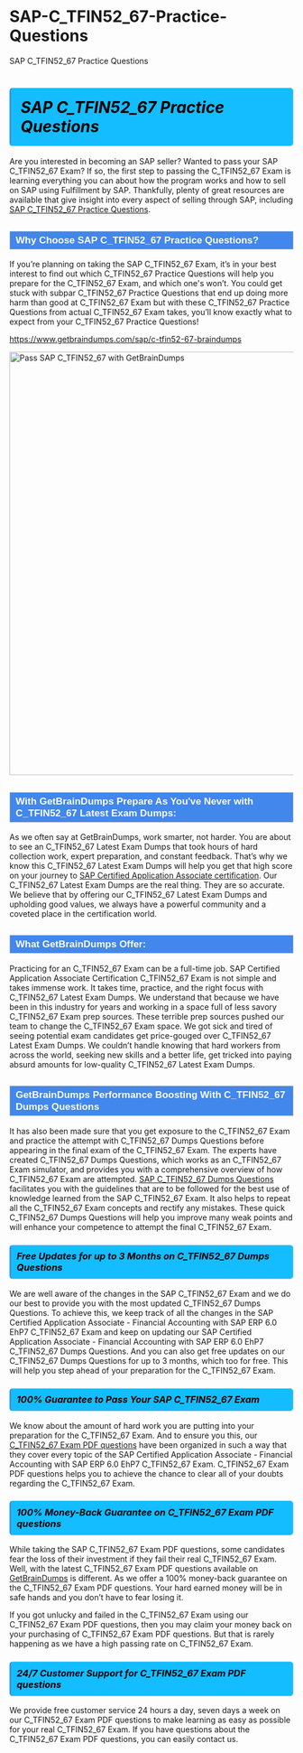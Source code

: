 # SAP-C_TFIN52_67-Practice-Questions
SAP C_TFIN52_67 Practice Questions
<h1><strong><span style="display: block; color: #000000; background: #14BDFF; border: 0.5px solid #AED6F1; border-left: 3px solid #3498DB; padding: .6em; border-radius: 6px;">                     <em>SAP C_TFIN52_67 <span class="exam_variation">Practice Questions</span> </em>                </span></strong>            </h1>                        <p>Are you interested in becoming an SAP seller? Wanted to pass your SAP C_TFIN52_67 Exam? If so, the first step to passing the C_TFIN52_67 Exam is             learning everything you can about how the program works and how to sell on SAP using Fulfillment by SAP. Thankfully, plenty of great resources             are available that give insight into every aspect of selling through SAP, including <a href="https://www.getbraindumps.com/sap/c-tfin52-67-braindumps">SAP C_TFIN52_67 <span class="exam_variation">Practice Questions</span></a>.</p>                        <h2 style="background: #4287ec; border: 1px solid #cccccc; padding: 5px 10px;">                <span style="color: #ffffff;">                    <span style="font-size: 11pt;">                        <span style="line-height: normal;">                            <span style="font-family: Calibri,sans-serif;">                                <strong>                                    <span style="font-size: 13.0pt;">Why Choose SAP C_TFIN52_67 <span class="exam_variation">Practice Questions</span>?</span>                                </strong>                            </span>                        </span>                    </span>                </span>            </h2>                        <p>If you’re planning on taking the SAP C_TFIN52_67 Exam, it’s in your best interest to find out which C_TFIN52_67 <span class="exam_variation">Practice Questions</span> will help you prepare for the C_TFIN52_67 Exam,             and which one's won’t. You could get stuck with subpar C_TFIN52_67 <span class="exam_variation">Practice Questions</span> that end up doing more harm than good at C_TFIN52_67 Exam but with these C_TFIN52_67 <span class="exam_variation">Practice Questions</span>             from actual C_TFIN52_67 Exam takes, you’ll know exactly what to expect from your C_TFIN52_67 <span class="exam_variation">Practice Questions</span>!</p>                                    <p><a href="https://www.getbraindumps.com/sap/c-tfin52-67-braindumps">https://www.getbraindumps.com/sap/c-tfin52-67-braindumps</a></p>                        <p><a href="https://www.getbraindumps.com/"><img src="https://www.getbraindumps.com/images/get-updated-exam-questions-with-discount-getbraindumps.jpg" class="postImage" alt="Pass SAP C_TFIN52_67 with GetBrainDumps" width="750"></a></p>                                        <h2 style="background: #4287ec; border: 1px solid #cccccc; padding: 5px 10px;">                <span style="color: #ffffff;">                    <span style="font-size: 11pt;">                        <span style="line-height: normal;">                            <span style="font-family: Calibri,sans-serif;">                                <strong>                                    <span style="font-size: 13.0pt;">With GetBrainDumps Prepare As You've Never with C_TFIN52_67 <span class="exam_variation2">Latest Exam Dumps</span>:</span>                                </strong>                            </span>                        </span>                    </span>                </span>            </h2>                        <p>As we often say at GetBrainDumps, work smarter, not harder. You are about to see an C_TFIN52_67 <span class="exam_variation2">Latest Exam Dumps</span> that took hours of hard collection work,             expert preparation, and constant feedback. That’s why we know this C_TFIN52_67 <span class="exam_variation2">Latest Exam Dumps</span> will help you get that high score on your journey to             <a href="https://www.getbraindumps.com/sap/sap-certified-application-associate-braindumps.html">SAP Certified Application Associate certification</a>. Our C_TFIN52_67 <span class="exam_variation2">Latest Exam Dumps</span> are the real thing. They are so accurate. We believe that by offering             our C_TFIN52_67 <span class="exam_variation2">Latest Exam Dumps</span> and upholding good values, we always have a powerful community and a coveted place in the certification world.</p>                        <h2 style="background: #4287ec; border: 1px solid #cccccc; padding: 5px 10px;">                <span style="color: #ffffff;">                    <span style="font-size: 11pt;">                        <span style="line-height: normal;">                            <span style="font-family: Calibri,sans-serif;">                                <strong>                                    <span style="font-size: 13.0pt;">What GetBrainDumps Offer:</span>                                </strong>                            </span>                        </span>                    </span>                </span>            </h2>                        <p>Practicing for an C_TFIN52_67 Exam can be a full-time job. SAP Certified Application Associate Certification C_TFIN52_67 Exam is not simple and takes immense work.             It takes time, practice, and the right focus with C_TFIN52_67 <span class="exam_variation2">Latest Exam Dumps</span>. We understand that because we have been in this industry for years and working in a             space full of less savory C_TFIN52_67 Exam prep sources. These terrible prep sources pushed our team to change the C_TFIN52_67 Exam space. We got sick and             tired of seeing potential exam candidates get price-gouged over C_TFIN52_67 <span class="exam_variation2">Latest Exam Dumps</span>. We couldn’t handle knowing that hard workers from across the world,             seeking new skills and a better life, get tricked into paying absurd amounts for low-quality C_TFIN52_67 <span class="exam_variation2">Latest Exam Dumps</span>.</p>                        <h2 style="background: #4287ec; border: 1px solid #cccccc; padding: 5px 10px;">                <span style="color: #ffffff;">                    <span style="font-size: 11pt;">                        <span style="line-height: normal;">                            <span style="font-family: Calibri,sans-serif;">                                <strong>                                    <span style="font-size: 13.0pt;">GetBrainDumps Performance Boosting With C_TFIN52_67 <span class="exam_variation3">Dumps Questions</span></span>                                </strong>                            </span>                        </span>                    </span>                </span>            </h2>                        <p>It has also been made sure that you get exposure to the C_TFIN52_67 Exam and practice the attempt with C_TFIN52_67 <span class="exam_variation3">Dumps Questions</span> before appearing in             the final exam of the C_TFIN52_67 Exam. The experts have created C_TFIN52_67 <span class="exam_variation3">Dumps Questions</span>, which works as an C_TFIN52_67 Exam simulator, and provides you with             a comprehensive overview of how C_TFIN52_67 Exam are attempted. <a href="https://www.getbraindumps.com/sap-braindumps.html">SAP C_TFIN52_67 <span class="exam_variation3">Dumps Questions</span></a> facilitates you with the guidelines that are to be followed             for the best use of knowledge learned from the SAP C_TFIN52_67 Exam. It also helps to repeat all the C_TFIN52_67 Exam concepts and rectify any mistakes.             These quick C_TFIN52_67 <span class="exam_variation3">Dumps Questions</span> will help you improve many weak points and will enhance your competence to attempt the final C_TFIN52_67 Exam.</p>                        <h3>                <strong>                    <span style="display: block; color: #000000; background: #14BDFF; border: 0.5px solid #AED6F1; border-left: 3px solid #3498DB; padding: .6em; border-radius: 6px;">                        <em>Free Updates for up to 3 Months on C_TFIN52_67 <span class="exam_variation3">Dumps Questions</span></em>                    </span>                </strong>            </h3>                        <p>We are well aware of the changes in the SAP C_TFIN52_67 Exam and we do our best to provide you with the most updated C_TFIN52_67 <span class="exam_variation3">Dumps Questions</span>.             To achieve this, we keep track of all the changes in the SAP Certified Application Associate - Financial Accounting with SAP ERP 6.0 EhP7 C_TFIN52_67 Exam and keep on updating our             SAP Certified Application Associate - Financial Accounting with SAP ERP 6.0 EhP7 C_TFIN52_67 <span class="exam_variation3">Dumps Questions</span>. And you can also get free updates on our C_TFIN52_67 <span class="exam_variation3">Dumps Questions</span> for up to 3 months,             which too for free. This will help you step ahead of your preparation for the C_TFIN52_67 Exam.</p>                        <h3>                <strong>                    <span style="display: block; color: #000000; background: #14BDFF; border: 0.5px solid #AED6F1; border-left: 3px solid #3498DB; padding: .6em; border-radius: 6px;">                        <em>100% Guarantee to Pass Your SAP C_TFIN52_67 Exam</em>                    </span>                </strong>            </h3>                        <p>We know about the amount of hard work you are putting into your preparation for the C_TFIN52_67 Exam. And to ensure you this, our <a href="https://www.getbraindumps.com/sap/c-tfin52-67-braindumps">C_TFIN52_67 <span class="exam_variation4">Exam PDF questions</span></a>             have been organized in such a way that they cover every topic of the SAP Certified Application Associate - Financial Accounting with SAP ERP 6.0 EhP7 C_TFIN52_67 Exam. C_TFIN52_67 <span class="exam_variation4">Exam PDF questions</span>             helps you to achieve the chance to clear all of your doubts regarding the C_TFIN52_67 Exam.</p>                        <h3>                <strong>                    <span style="display: block; color: #000000; background: #14BDFF; border: 0.5px solid #AED6F1; border-left: 3px solid #3498DB; padding: .6em; border-radius: 6px;">                        <em>100% Money-Back Guarantee on C_TFIN52_67 <span class="exam_variation4">Exam PDF questions</span> </em>                    </span>                </strong>            </h3>                        <p>While taking the SAP C_TFIN52_67 <span class="exam_variation4">Exam PDF questions</span>, some candidates fear the loss of their investment if they fail their real C_TFIN52_67 Exam. Well, with the latest             C_TFIN52_67 <span class="exam_variation4">Exam PDF questions</span> available on <a href="https://www.getbraindumps.com/sap/sap-certified-application-associate-braindumps.html">GetBrainDumps</a> is different. As we offer a 100% money-back guarantee on the C_TFIN52_67 <span class="exam_variation4">Exam PDF questions</span>. Your hard earned money will be             in safe hands and you don’t have to fear losing it.</p>                        <p>If you got unlucky and failed in the C_TFIN52_67 Exam using our C_TFIN52_67 <span class="exam_variation4">Exam PDF questions</span>, then you may claim your money back on your purchasing of C_TFIN52_67 <span class="exam_variation4">Exam PDF questions</span>.             But that is rarely happening as we have a high passing rate on C_TFIN52_67 Exam.</p>                        <h3>                <strong>                    <span style="display: block; color: #000000; background: #14BDFF; border: 0.5px solid #AED6F1; border-left: 3px solid #3498DB; padding: .6em; border-radius: 6px;">                        <em>24/7 Customer Support for C_TFIN52_67 <span class="exam_variation4">Exam PDF questions</span></em>                    </span>                </strong>            </h3>                        <p>We provide free customer service 24 hours a day, seven days a week on our C_TFIN52_67 <span class="exam_variation4">Exam PDF questions</span> to make learning as easy as possible for your             real C_TFIN52_67 Exam. If you have questions about the C_TFIN52_67 <span class="exam_variation4">Exam PDF questions</span>, you can easily contact us.</p>                    
